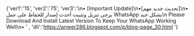 {'ver1':'15', 'ver2':'75', 'ver3':'\n• [Important Update]\n•[تحديث جديد مهم]\n• يرجى تنزيل وتثبيت أحدث إصدار للحفاظ على عمل WhatsApp بشكل جيد\n Please Download And Install Latest Version To Keep Your WhatsApp Working Well\n• ' , 'dli':'https://anwer286.blogspot.com/p/blog-page_30.html '}

